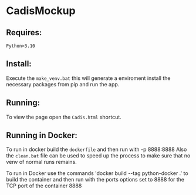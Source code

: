 # CadisMockup

## Requires:
`Python>3.10`

## Install:

Execute the `make_venv.bat` this will generate a enviroment install the necessary packages from pip and run the app.

## Running:

To view the page open the `Cadis.html` shortcut.

## Running in Docker:

To run in docker build the `dockerfile` and then run with -p 8888:8888 
Also the `clean.bat` file can be used to speed up the process to make sure that no venv of normal runs remains.

To run in Docker use the commands 'docker build --tag python-docker .' to build the container and then run with the ports options set to 8888 for the TCP port of the container 8888
